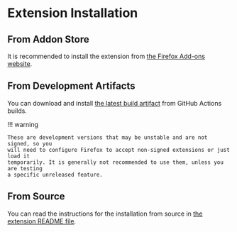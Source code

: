 # Extension Installation

## From Addon Store

It is recommended to install the extension from [the Firefox Add-ons website][link-addon-store].

## From Development Artifacts

You can download and install [the latest build artifact][link-build-artifact] from GitHub Actions builds.

!!! warning

    These are development versions that may be unstable and are not signed, so you
    will need to configure Firefox to accept non-signed extensions or just load it
    temporarily. It is generally not recommended to use them, unless you are testing
    a specific unreleased feature.

## From Source

You can read the instructions for the installation from source in [the extension README file][link-extension-readme].

[link-addon-store]: https://addons.mozilla.org/firefox/addon/pwas-for-firefox/
[link-build-artifact]: https://github.com/filips123/PWAsForFirefox/actions/workflows/extension.yaml
[link-extension-readme]: https://github.com/filips123/PWAsForFirefox/blob/main/extension/README.md#from-source
